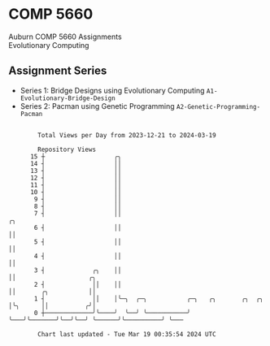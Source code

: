 # COMP 5660
Auburn COMP 5660 Assignments  
Evolutionary Computing

## Assignment Series
- Series 1: Bridge Designs using Evolutionary Computing `A1-Evolutionary-Bridge-Design`
- Series 2: Pacman using Genetic Programming `A2-Genetic-Programming-Pacman`

```

        Total Views per Day from 2023-12-21 to 2024-03-19

        Repository Views
      15 ┼                   ╭╮
      14 ┤                   ││
      13 ┤                   ││
      12 ┤                   ││
      11 ┤                   ││
      10 ┤                   ││
       9 ┤                   ││
       8 ┤                   ││
       7 ┤                   ││                                         ╭╮
       6 ┤                   ││                                         ││
       5 ┤                   ││                                         ││
       4 ┤                   ││                                         ││
       3 ┤             ╭╮    ││                                         ││                    ╭╮
       2 ┤             ││    ││                                         ││       ╭╮           ││
       1 ┤             ││    │╰─╮  ╭─╮           ╭─╮   ╭╮       ╭╮  ╭╮  │╰╮      ││          ╭╯│
       0 ┼─────────────╯╰────╯  ╰──╯ ╰───────────╯ ╰───╯╰───────╯╰──╯╰──╯ ╰──────╯╰──────────╯ ╰───

        Chart last updated - Tue Mar 19 00:35:54 2024 UTC
        
```
